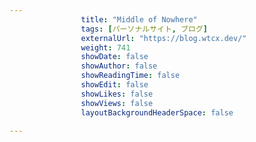 ---
                title: "Middle of Nowhere"
                tags: [パーソナルサイト, ブログ]
                externalUrl: "https://blog.wtcx.dev/"
                weight: 741
                showDate: false
                showAuthor: false
                showReadingTime: false
                showEdit: false
                showLikes: false
                showViews: false
                layoutBackgroundHeaderSpace: false
                ---

